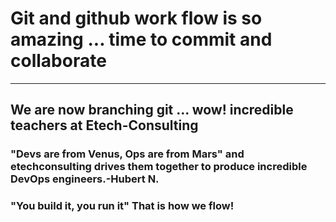 # Git and github work flow is so amazing ... time to commit and collaborate
---
## We are now branching git ... wow! incredible teachers at Etech-Consulting
### "Devs are from Venus, Ops are from Mars" and etechconsulting drives them together to produce incredible DevOps engineers.-Hubert N.
### "You build it, you run it" That is how we flow!

